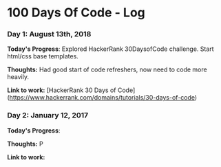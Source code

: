 # 100 Days Of Code - Log

### Day 1: August 13th, 2018 

**Today's Progress**: Explored HackerRank 30DaysofCode challenge. Start html/css base templates.

**Thoughts:** Had good start of code refreshers, now need to code more heavily.

**Link to work:** [HackerRank 30 Days of Code] (https://www.hackerrank.com/domains/tutorials/30-days-of-code)

### Day 2: January 12, 2017 

**Today's Progress**: 

**Thoughts:** P

**Link to work:** 